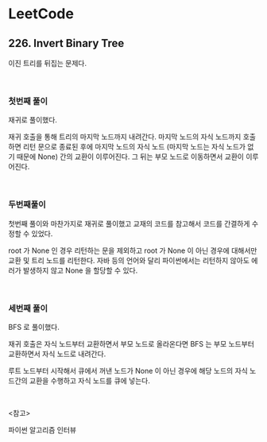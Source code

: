 # LeetCode

## 226. Invert Binary Tree

이진 트리를 뒤집는 문제다.

<br>

### 첫번째 풀이

재귀로 풀이했다. 

재귀 호출을 통해 트리의 마지막 노드까지 내려간다. 마지막 노드의 자식 노드까지 호출하면 리턴 문으로 종료된 후에 마지막 노드의 자식 노드 (마지막 노드는 자식 노드가 없기 때문에 None) 간의 교환이 이루어진다. 그 뒤는 부모 노드로 이동하면서 교환이 이루어진다.

<br>

### 두번째풀이

첫번째 풀이와 마찬가지로 재귀로 풀이했고 교재의 코드를 참고해서 코드를 간결하게 수정할 수 있었다.

root 가 None 인 경우 리턴하는 문을 제외하고 root 가 None 이 아닌 경우에 대해서만 교환 및 트리 노드를 리턴한다. 자바 등의 언어와 달리 파이썬에서는 리턴하지 않아도 에러가 발생하지 않고 None 을 할당할 수 있다.

<br>

### 세번째 풀이

BFS 로 풀이했다.

재귀 호출은 자식 노드부터 교환하면서 부모 노드로 올라온다면 BFS 는 부모 노드부터 교환하면서 자식 노드로 내려간다.

루트 노드부터 시작해서 큐에서 꺼낸 노드가 None 이 아닌 경우에 해당 노드의 자식 노드간의 교환을 수행하고 자식 노드를 큐에 넣는다.

<br>

<참고>

파이썬 알고리즘 인터뷰

